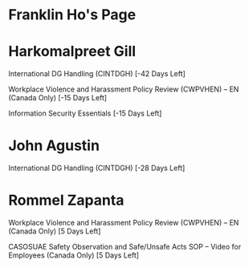 # Franklin Ho's Page




# Harkomalpreet Gill


International DG Handling (CINTDGH) [-42 Days Left]

Workplace Violence and Harassment Policy Review (CWPVHEN) – EN (Canada Only) [-15 Days Left]

Information Security Essentials [-15 Days Left]



# John Agustin


International DG Handling (CINTDGH) [-28 Days Left]



# Rommel Zapanta


Workplace Violence and Harassment Policy Review (CWPVHEN) – EN (Canada Only) [5 Days Left]

CASOSUAE Safety Observation and Safe/Unsafe Acts SOP – Video for Employees (Canada Only) [5 Days Left]



